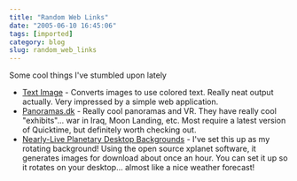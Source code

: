 ```yaml
---
title: "Random Web Links"
date: "2005-06-10 16:45:06"
tags: [imported]
category: blog
slug: random_web_links
---
```


Some cool things I've stumbled upon lately

<ul>
	<li><a href="https://www.text-image.com/">Text Image</a> - Converts images to use colored text.  Really neat output actually.  Very impressed by a simple web application.</li>
	<li><a href="https://www.panoramas.dk.nyud.net:8090/index.html">Panoramas.dk</a> - Really cool panoramas and VR.  They have really cool "exhibits"... war in Iraq, Moon Landing, etc.  Most require a latest version of Quicktime, but definitely worth checking out.</li>
	<li><a href="https://taint.org/xplanet/">Nearly-Live Planetary Desktop Backgrounds</a> - I've set this up as my rotating background! Using the open source xplanet software, it generates images for download about once an hour.  You can set it up so it rotates on your desktop... almost like a nice weather forecast!</li>
</ul>
